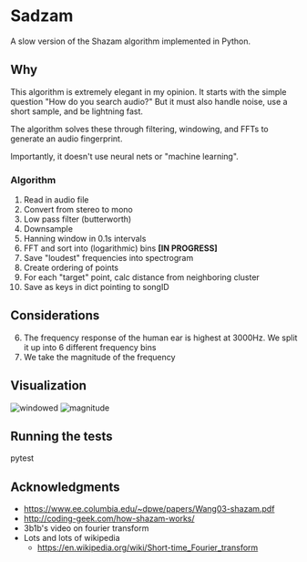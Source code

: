 # Sadzam

A slow version of the Shazam algorithm implemented in Python.

## Why

This algorithm is extremely elegant in my opinion. 
It starts with the simple question "How do you search audio?"
But it must also handle noise, use a short sample, and be lightning fast.

The algorithm solves these through filtering, windowing, and FFTs to generate an audio fingerprint.

Importantly, it doesn't use neural nets or "machine learning".

### Algorithm

1. Read in audio file
2. Convert from stereo to mono
3. Low pass filter (butterworth)
4. Downsample
5. Hanning window in 0.1s intervals 
6. FFT and sort into (logarithmic) bins **[IN PROGRESS]**
7. Save "loudest" frequencies into spectrogram
8. Create ordering of points
9. For each "target" point, calc distance from neighboring cluster
10. Save as keys in dict pointing to songID

## Considerations

6. The frequency response of the human ear is highest at 3000Hz.
We split it up into 6 different frequency bins
7. We take the magnitude of the frequency

## Visualization

![windowed](./XC/windowed.gif)
![magnitude](./XC/magnitude.gif)

## Running the tests

pytest

## Acknowledgments

* https://www.ee.columbia.edu/~dpwe/papers/Wang03-shazam.pdf
* http://coding-geek.com/how-shazam-works/
* 3b1b's video on fourier transform
* Lots and lots of wikipedia
  * https://en.wikipedia.org/wiki/Short-time_Fourier_transform
